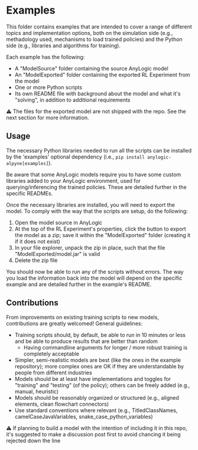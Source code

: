 Examples
========

This folder contains examples that are intended to cover a range of different topics and implementation options, both on the simulation side (e.g., methadology used, mechanisms to load trained policies) and the Python side (e.g., libraries and algorithms for training).

Each example has the following:

- A "ModelSource" folder containing the source AnyLogic model
- An "ModelExported" folder containing the exported RL Experiment from the model
- One or more Python scripts
- Its own README file with background about the model and what it's "solving", in addition to additional requirements

⚠️ The files for the exported model are not shipped with the repo. See the next section for more information.

Usage
-----

The necessary Python libraries needed to run all the scripts can be installed by the 'examples' optional dependency (i.e., `pip install anylogic-alpyne[examples]`).

Be aware that some AnyLogic models require you to have some custom libraries added to your AnyLogic environment, used for querying/inferencing the trained policies. These are detailed further in the specific READMEs.

Once the necessary libraries are installed, you will need to export the model. To comply with the way that the scripts are setup, do the following:

1. Open the model source in AnyLogic
2. At the top of the RL Experiment's properties, click the button to export the model as a zip; save it within the "ModelExported" folder (creating it if it does not exist)
3. In your file explorer, unpack the zip in place, such that the file "ModelExported/model.jar" is valid
4. Delete the zip file

You should now be able to run any of the scripts without errors. The way you load the information back into the model will depend on the specific example and are detailed further in the example's README.

Contributions
-------------

From improvements on existing training scripts to new models, contributions are greatly welcomed! General guidelines:

- Training scripts should, by default, be able to run in 10 minutes or less and be able to produce results that are better than random
  - Having commandline arguments for longer / more robust training is completely acceptable
- Simpler, semi-realistic models are best (like the ones in the example repository); more complex ones are OK if they are understandable by people from different industries 
- Models should be at least have implementations and toggles for "training" and "testing" (of the policy); others can be freely added (e.g., manual, heuristic)
- Models should be reasonably organized or structured (e.g., aligned elements, clean flowchart connectors)
- Use standard conventions where relevant (e.g., TitledClassNames, camelCaseJavaVariables, snake_case_python_variables)

⚠ If planning to build a model with the intention of including it in this repo, it's suggested to make a discussion post first to avoid chancing it being rejected down the line